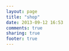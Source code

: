 ```yaml
---
layout: page
title: "shop"
date: 2013-09-12 16:53
comments: true
sharing: true
footer: true
---
```

